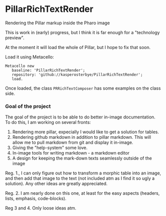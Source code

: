 # PillarRichTextRender
Rendering the Pillar markup inside the Pharo image

This is work in (early) progress, but I think it is far enough for a "technology preview".

At the moment it will load the whole of Pillar, but I hope to fix that soon.

Load it using Metacello:

```Smalltalk
Metacello new
   baseline: 'PillarRichTextRender';
   repository: 'github://kasperosterbye/PillarRichTextRender';
   load.
```

Once loaded, the class `PRRichTextComposer` has some examples on the class side.

### Goal of the project
The goal of the project is to be able to do better in-image documentation. To do this, I am working on several fronts:

1. Rendering more pillar, expecially I would like to get a solution for tables.
2. Rendering github markdown in addition to pillar markdown. This will allow me to pull markdown from git and display it in-image.
3. Giving the "help-system" some love.
4. In-image tools for writing markdown - a markdown editor
4. A design for keeping the mark-down texts seamlessly outside of the image

Reg. 1., I can only figure out how to transform a morphic table into an image, and then add that image to the text (not included atm as I find it so ugly a solution). Any other ideas are greatly appreciated.

Reg. 2. I am nearly done on this one, at least for the easy aspects (headers, lists, emphasis, code-blocks).

Reg 3 and 4. Only loose ideas atm.
